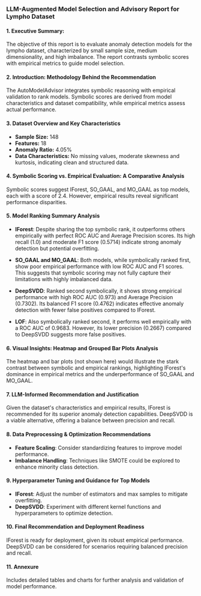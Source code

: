 ### LLM-Augmented Model Selection and Advisory Report for Lympho Dataset

#### 1. Executive Summary:
The objective of this report is to evaluate anomaly detection models for the lympho dataset, characterized by small sample size, medium dimensionality, and high imbalance. The report contrasts symbolic scores with empirical metrics to guide model selection.

#### 2. Introduction: Methodology Behind the Recommendation
The AutoModelAdvisor integrates symbolic reasoning with empirical validation to rank models. Symbolic scores are derived from model characteristics and dataset compatibility, while empirical metrics assess actual performance.

#### 3. Dataset Overview and Key Characteristics
- **Sample Size:** 148
- **Features:** 18
- **Anomaly Ratio:** 4.05%
- **Data Characteristics:** No missing values, moderate skewness and kurtosis, indicating clean and structured data.

#### 4. Symbolic Scoring vs. Empirical Evaluation: A Comparative Analysis
Symbolic scores suggest IForest, SO_GAAL, and MO_GAAL as top models, each with a score of 2.4. However, empirical results reveal significant performance disparities.

#### 5. Model Ranking Summary Analysis
- **IForest**: Despite sharing the top symbolic rank, it outperforms others empirically with perfect ROC AUC and Average Precision scores. Its high recall (1.0) and moderate F1 score (0.5714) indicate strong anomaly detection but potential overfitting.
  
- **SO_GAAL and MO_GAAL**: Both models, while symbolically ranked first, show poor empirical performance with low ROC AUC and F1 scores. This suggests that symbolic scoring may not fully capture their limitations with highly imbalanced data.

- **DeepSVDD**: Ranked second symbolically, it shows strong empirical performance with high ROC AUC (0.973) and Average Precision (0.7302). Its balanced F1 score (0.4762) indicates effective anomaly detection with fewer false positives compared to IForest.

- **LOF**: Also symbolically ranked second, it performs well empirically with a ROC AUC of 0.9683. However, its lower precision (0.2667) compared to DeepSVDD suggests more false positives.

#### 6. Visual Insights: Heatmap and Grouped Bar Plots Analysis
The heatmap and bar plots (not shown here) would illustrate the stark contrast between symbolic and empirical rankings, highlighting IForest's dominance in empirical metrics and the underperformance of SO_GAAL and MO_GAAL.

#### 7. LLM-Informed Recommendation and Justification
Given the dataset's characteristics and empirical results, IForest is recommended for its superior anomaly detection capabilities. DeepSVDD is a viable alternative, offering a balance between precision and recall.

#### 8. Data Preprocessing & Optimization Recommendations
- **Feature Scaling**: Consider standardizing features to improve model performance.
- **Imbalance Handling**: Techniques like SMOTE could be explored to enhance minority class detection.

#### 9. Hyperparameter Tuning and Guidance for Top Models
- **IForest**: Adjust the number of estimators and max samples to mitigate overfitting.
- **DeepSVDD**: Experiment with different kernel functions and hyperparameters to optimize detection.

#### 10. Final Recommendation and Deployment Readiness
IForest is ready for deployment, given its robust empirical performance. DeepSVDD can be considered for scenarios requiring balanced precision and recall.

#### 11. Annexure
Includes detailed tables and charts for further analysis and validation of model performance.